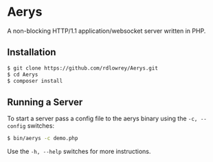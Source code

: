 # Aerys

A non-blocking HTTP/1.1 application/websocket server written in PHP.

## Installation

```bash
$ git clone https://github.com/rdlowrey/Aerys.git
$ cd Aerys
$ composer install
```

## Running a Server

To start a server pass a config file to the aerys binary using the `-c, --config` switches:

```bash
$ bin/aerys -c demo.php
```

Use the `-h, --help` switches for more instructions.
